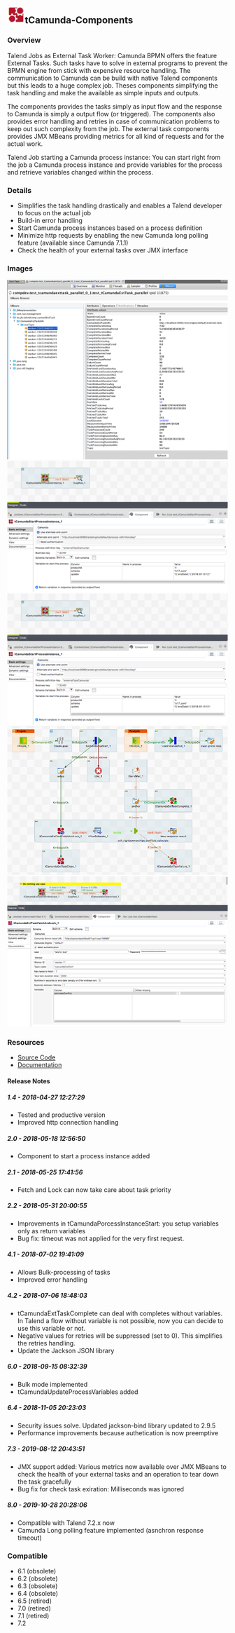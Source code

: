 ## <img src='./logo.jpg' width='40' height='40'>tCamunda-Components

### Overview
Talend Jobs as External Task Worker:
Camunda BPMN offers the feature External Tasks. Such tasks have to solve in external programs to prevent the BPMN engine from stick with expensive resource handling.
The communication to Camunda can be build with native Talend components but this leads to a huge complex job.
Theses components simplifying the task handling and make the available as simple inputs and outputs.

The components provides the tasks simply as input flow and the response to Camunda is simply a output flow (or triggered).
The components also provides error handling and retries in case of communication problems to keep out such complexity from the job.
The external task components provides JMX MBeans providing metrics for all kind of requests and for the actual work.

Talend Job starting a Camunda process instance:
You can start right from the job a Camunda process instance and provide variables for the process and retrieve variables changed within the process.
### Details
* Simplifies the task handling drastically and enables a Talend developer to focus on the actual job
* Build-in error handling
* Start Camunda process instances based on a process definition
* Minimize http requests by enabling the new Camunda long polling feature (available since Camunda 7.1.1)
* Check the health of your external tasks over JMX interface
### Images
<a href='./screenshots/v_8.0__60.jpg'><img src='./screenshots/v_8.0__60.jpg' ></a>
<a href='./screenshots/v_8.0__59.jpg'><img src='./screenshots/v_8.0__59.jpg' ></a>
<a href='./screenshots/v_8.0__58.jpg'><img src='./screenshots/v_8.0__58.jpg' ></a>
<a href='./screenshots/v_8.0__57.jpg'><img src='./screenshots/v_8.0__57.jpg' ></a>
<a href='./screenshots/v_8.0__56.jpg'><img src='./screenshots/v_8.0__56.jpg' ></a>


### Resources
 * <a href=https://github.com/jlolling/talendcomp_tCamundaComponents>Source Code</a>
 * <a href=https://github.com/jlolling/talendcomp_tCamundaComponents/wiki>Documentation</a>

#### Release Notes

##### 1.4 - 2018-04-27 12:27:29
* Tested and productive version
* Improved http connection handling
##### 2.0 - 2018-05-18 12:56:50
* Component to start a process instance added
##### 2.1 - 2018-05-25 17:41:56
* Fetch and Lock can now take care about task priority
##### 2.2 - 2018-05-31 20:00:55
* Improvements in tCamundaPorcessInstanceStart: you setup variables only as return variables
* Bug fix: timeout was not applied for the very first request.
##### 4.1 - 2018-07-02 19:41:09
* Allows Bulk-processing of tasks
* Improved error handling
##### 4.2 - 2018-07-06 18:48:03
* tCamundaExtTaskComplete can deal with completes without variables. In Talend a flow without variable is not possible, now you can decide to use this variable or not.
* Negative values for retries will be suppressed (set to 0). This simplifies the retries handling.
* Update the Jackson JSON library
##### 6.0 - 2018-09-15 08:32:39
* Bulk mode implemented
* tCamundaUpdateProcessVariables added
##### 6.4 - 2018-11-05 20:23:03
* Security issues solve. Updated jackson-bind library updated to 2.9.5
* Performance improvements because authetication is now preemptive
##### 7.3 - 2019-08-12 20:43:51
* JMX support added: Various metrics now available over JMX MBeans to check the health of your external tasks and an operation to tear down the task gracefully
* Bug fix for check task exiration: Milliseconds was ignored
##### 8.0 - 2019-10-28 20:28:06
* Compatible with Talend 7.2.x now
* Camunda Long polling feature implemented (asnchron response timeout)
### Compatible
 -  6.1 (obsolete)
 -   6.2 (obsolete)
 -   6.3 (obsolete)
 -   6.4 (obsolete)
 -  6.5 (retired)
 -  7.0 (retired)
 -  7.1 (retired)
 - 7.2